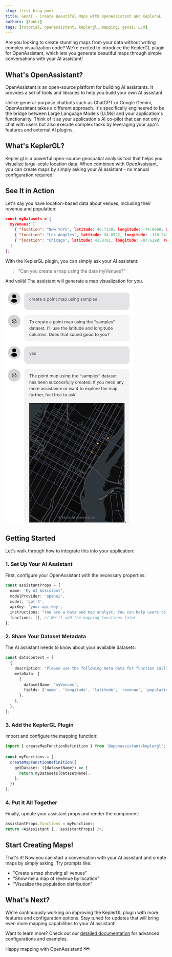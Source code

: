 ```yaml
---
slug: first-blog-post
title: GenAI - Create Beautiful Maps with OpenAssistant and KeplerGL
authors: [XunLi]
tags: [tutorial, openassistant, keplergl, mapping, genai, LLM]
---
```


Are you looking to create stunning maps from your data without writing complex visualization code? We're excited to introduce the KeplerGL plugin for OpenAssistant, which lets you generate beautiful maps through simple conversations with your AI assistant!

<!--truncate-->

## What's OpenAssistant?

OpenAssistant is an open-source platform for building AI assistants. It provides a set of tools and libraries to help you build your own AI assistant.

Unlike general-purpose chatbots such as ChatGPT or Google Gemini, OpenAssistant takes a different approach. It's specifically engineered to be the bridge between Large Language Models (LLMs) and your application's functionality. Think of it as your application's AI co-pilot that can not only chat with users but also execute complex tasks by leveraging your app's features and external AI plugins.

## What's KeplerGL?

Kepler.gl is a powerful open-source geospatial analysis tool that helps you visualize large-scale location data. When combined with OpenAssistant, you can create maps by simply asking your AI assistant - no manual configuration required!

## See It in Action

Let's say you have location-based data about venues, including their revenue and population:

```json
const myDatasets = {
  myVenues: [
    { "location": "New York", latitude: 40.7128, longitude: -74.0060, revenue: 100000, population: 8000000 },
    { "location": "Los Angeles", latitude: 34.0522, longitude: -118.2437, revenue: 150000, population: 4000000 },
    { "location": "Chicago", latitude: 41.8781, longitude: -87.6298, revenue: 120000, population: 2700000 }
  ]
};
```

With the KeplerGL plugin, you can simply ask your AI assistant:
> "Can you create a map using the data myVenues?"

And voilà! The assistant will generate a map visualization for you.

![KeplerGL Map](./images/keplerPlugin-1.png)

## Getting Started

Let's walk through how to integrate this into your application:

### 1. Set Up Your AI Assistant

First, configure your OpenAssistant with the necessary properties:

```typescript
const assistantProps = {
  name: 'My AI Assistant',
  modelProvider: 'openai',
  model: 'gpt-4',
  apiKey: 'your-api-key',
  instructions: "You are a data and map analyst. You can help users to create a map from a dataset.",
  functions: [], // We'll add the mapping functions later
};
```

### 2. Share Your Dataset Metadata

The AI assistant needs to know about your available datasets:

```typescript
const dataContext = [
  {
    description: 'Please use the following meta data for function callings.',
    metaData: [
      {
        datasetName: 'myVenues',
        fields: ['name', 'longitude', 'latitude', 'revenue', 'population'],
      },
    ],
  },
];
```

### 3. Add the KeplerGL Plugin

Import and configure the mapping function:

```typescript
import { createMapFunctionDefinition } from '@openassistant/keplergl';

const myFunctions = [
  createMapFunctionDefinition({
    getDataset: ({datasetName}) => {
      return myDatasets[datasetName];
    },
  })
];
```

### 4. Put It All Together

Finally, update your assistant props and render the component:

```typescript
assistantProps.functions = myFunctions;
return <AiAssistant {...assistantProps} />;
```

## Start Creating Maps!

That's it! Now you can start a conversation with your AI assistant and create maps by simply asking. Try prompts like:
- "Create a map showing all venues"
- "Show me a map of revenue by location"
- "Visualize the population distribution"

## What's Next?

We're continuously working on improving the KeplerGL plugin with more features and configuration options. Stay tuned for updates that will bring even more mapping capabilities to your AI assistant!

Want to learn more? Check out our [detailed documentation](/docs/tutorial-extras/keplergl-plugin) for advanced configurations and examples.

Happy mapping with OpenAssistant! 🗺️